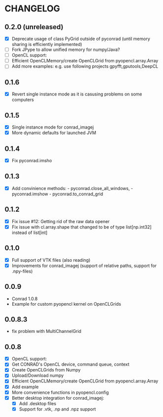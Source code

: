 # CHANGELOG

## 0.2.0 (unreleased)
* [x]  Deprecate usage of class PyGrid outside of pyconrad (until memory sharing is efficiently implemented)
* [ ]  Fork JPype to allow unified memory for numpy/Java?
* [ ]  OpenCL support:
  * [ ]  Efficient OpenCLMemory/create OpenCLGrid from pyopencl.array.Array
  * [ ]  Add more examples:
           e.g. use following projects gpyfft,gputools,DeepCL

## 0.1.6
* [x]  Revert single instance mode as it is casusing problems on some computers

## 0.1.5
* [x]  Single instance mode for conrad_imagej
* [x]  More dynamic defaults for launched JVM

## 0.1.4
* [x]  Fix pyconrad.imsho

## 0.1.3
* [x]  Add convinience methods:
        - pyconrad.close_all_windows,
        - pyconrad.imshow
        - pyconrad.to_conrad_grid

## 0.1.2
* [x]  Fix issue #12: Getting rid of the raw data opener
* [x]  Fix issue with cl.array.shape that changed to be of type list[np.int32] instead of list[int]

## 0.1.0

* [x]  Full support of VTK files (also reading)
* [x]  Improvements for conrad_imagej (support of relative paths, support for .npy-files)

## 0.0.9

* Conrad 1.0.8
* Example for custom pyopencl kernel on OpenCLGrids

## 0.0.8.3

* fix problem with MultiChannelGrid

## 0.0.8

* [x]  OpenCL support:
  * [x]  Get CONRAD's OpenCL device, command queue, context
  * [x]  Create OpenCLGrids from Numpy
  * [x]  Upload/Download numpy
  * [x]  Efficient OpenCLMemory/create OpenCLGrid from pyopencl.array.Array
  * [x]  Add example
* [x]  More convenience functions in pyopencl.config
* [x]  Better desktop integration for conrad_imagej:
    * [x]  Add .desktop files
    * [x]  Support for .vtk, .np and  .npz support
